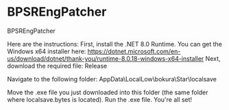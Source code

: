 # BPSREngPatcher
BPSREngPatcher

Here are the instructions:
First, install the .NET 8.0 Runtime. 
You can get the Windows x64 installer here:
https://dotnet.microsoft.com/en-us/download/dotnet/thank-you/runtime-8.0.18-windows-x64-installer
Next, download the required file: Release 

Navigate to the following folder:
AppData\LocalLow\bokura\Star\localsave

Move the .exe file you just downloaded into this folder (the same folder where localsave.bytes is located).
Run the .exe file. You're all set!
